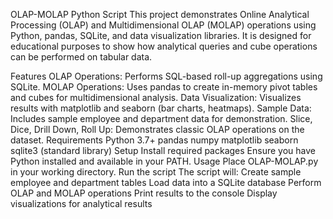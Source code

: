 OLAP-MOLAP Python Script
This project demonstrates Online Analytical Processing (OLAP) and Multidimensional OLAP (MOLAP) operations using Python, pandas, SQLite, and data visualization libraries. It is designed for educational purposes to show how analytical queries and cube operations can be performed on tabular data.

Features
OLAP Operations: Performs SQL-based roll-up aggregations using SQLite.
MOLAP Operations: Uses pandas to create in-memory pivot tables and cubes for multidimensional analysis.
Data Visualization: Visualizes results with matplotlib and seaborn (bar charts, heatmaps).
Sample Data: Includes sample employee and department data for demonstration.
Slice, Dice, Drill Down, Roll Up: Demonstrates classic OLAP operations on the dataset.
Requirements
Python 3.7+
pandas
numpy
matplotlib
seaborn
sqlite3 (standard library)
Setup
Install required packages
Ensure you have Python installed and available in your PATH.
Usage
Place OLAP-MOLAP.py in your working directory.
Run the script
The script will:
Create sample employee and department tables
Load data into a SQLite database
Perform OLAP and MOLAP operations
Print results to the console
Display visualizations for analytical results
